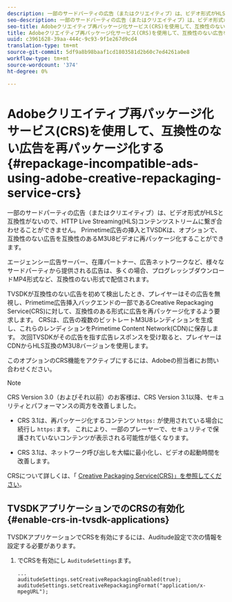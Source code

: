 ```yaml
---
description: 一部のサードパーティの広告（またはクリエイティブ）は、ビデオ形式がHLSと互換性がないので、HTTP Live Streaming(HLS)コンテンツストリームに繋ぎ合わせることができません。 Primetime広告の挿入とTVSDKは、オプションで、互換性のない広告を互換性のあるM3U8ビデオに再パッケージ化することができます。
seo-description: 一部のサードパーティの広告（またはクリエイティブ）は、ビデオ形式がHLSと互換性がないので、HTTP Live Streaming(HLS)コンテンツストリームに繋ぎ合わせることができません。 Primetime広告の挿入とTVSDKは、オプションで、互換性のない広告を互換性のあるM3U8ビデオに再パッケージ化することができます。
seo-title: Adobeクリエイティブ再パッケージ化サービス(CRS)を使用して、互換性のない広告を再パッケージ化する
title: Adobeクリエイティブ再パッケージ化サービス(CRS)を使用して、互換性のない広告を再パッケージ化する
uuid: c3961628-39aa-444c-9c93-9f1e267d9cd4
translation-type: tm+mt
source-git-commit: 5df9a8b98baaf1cd1803581d2b60c7ed4261a0e8
workflow-type: tm+mt
source-wordcount: '374'
ht-degree: 0%

---
```



# Adobeクリエイティブ再パッケージ化サービス(CRS)を使用して、互換性のない広告を再パッケージ化する {#repackage-incompatible-ads-using-adobe-creative-repackaging-service-crs}

一部のサードパーティの広告（またはクリエイティブ）は、ビデオ形式がHLSと互換性がないので、HTTP Live Streaming(HLS)コンテンツストリームに繋ぎ合わせることができません。 Primetime広告の挿入とTVSDKは、オプションで、互換性のない広告を互換性のあるM3U8ビデオに再パッケージ化することができます。

エージェンシー広告サーバー、在庫パートナー、広告ネットワークなど、様々なサードパーティから提供される広告は、多くの場合、プログレッシブダウンロードMP4形式など、互換性のない形式で配信されます。

TVSDKが互換性のない広告を初めて検出したとき、プレイヤーはその広告を無視し、Primetime広告挿入バックエンドの一部であるCreative Repackaging Service(CRS)に対して、互換性のある形式に広告を再パッケージ化するよう要求します。 CRSは、広告の複数のビットレートM3U8レンディションを生成し、これらのレンディションをPrimetime Content Network(CDN)に保存します。 次回TVSDKがその広告を指す広告レスポンスを受け取ると、プレイヤーはCDNからHLS互換のM3U8バージョンを使用します。

このオプションのCRS機能をアクティブにするには、Adobeの担当者にお問い合わせください。

>[!NOTE]
>
>CRS Version 3.0（およびそれ以前）のお客様は、CRS Version 3.1以降、セキュリティとパフォーマンスの両方を改善しました。
>
>* CRS 3.1は、再パッケージ化するコンテンツ `https:` が使用されている場合に続行し `https:`ます。 これにより、一部のプレーヤーで、セキュリティで保護されていないコンテンツが表示される可能性が低くなります。
   >
   >
* CRS 3.1は、ネットワーク呼び出しを大幅に最小化し、ビデオの起動時間を改善します。

>



CRSについて詳しくは、「 [Creative Packaging Service(CRS)」を参照してください](https://helpx.adobe.com/content/dam/help/en/primetime/drm/drm_certificate_enrollment.pdf)。

## TVSDKアプリケーションでのCRSの有効化{#enable-crs-in-tvsdk-applications}

TVSDKアプリケーションでCRSを有効にするには、Auditude設定で次の情報を設定する必要があります。

1. でCRSを有効にし `AuditudeSettings`ます。

   ```
   ... 
   auditudeSettings.setCreativeRepackagingEnabled(true); 
   auditudeSettings.setCreativeRepackagingFormat("application/x-mpegURL"); 
   ```
